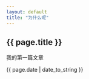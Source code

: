 ```yaml
---
layout: default
title: "为什么呢"
---
```


<h2>{{ page.title }}</h2>

<p>我的第一篇文章</p>
<p>{{ page.date | date_to_string }}</p>